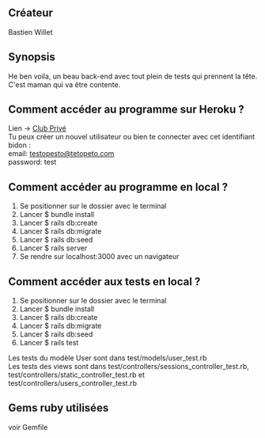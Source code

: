## Créateur

Bastien Willet

## Synopsis

He ben voila, un beau back-end avec tout plein de tests qui prennent la tête. C'est maman qui va être contente.

## Comment accéder au programme sur Heroku ?

Lien -> [Club Privé](https://clubprivedeouf.herokuapp.com/)<br />
Tu peux créer un nouvel utilisateur ou bien te connecter avec cet identifiant bidon :<br />
email: testopesto@tetopeto.com<br />
password: test<br />

## Comment accéder au programme en local ?

1. Se positionner sur le dossier avec le terminal
2. Lancer $ bundle install
3. Lancer $ rails db:create
4. Lancer $ rails db:migrate
5. Lancer $ rails db:seed
6. Lancer $ rails server
7. Se rendre sur localhost:3000 avec un navigateur

## Comment accéder aux tests en local ?

1. Se positionner sur le dossier avec le terminal
2. Lancer $ bundle install
3. Lancer $ rails db:create
4. Lancer $ rails db:migrate
5. Lancer $ rails db:seed
6. Lancer $ rails test

Les tests du modèle User sont dans test/models/user_test.rb<br />
Les tests des views sont dans test/controllers/sessions_controller_test.rb, test/controllers/static_controller_test.rb et test/controllers/users_controller_test.rb

## Gems ruby utilisées

voir Gemfile
